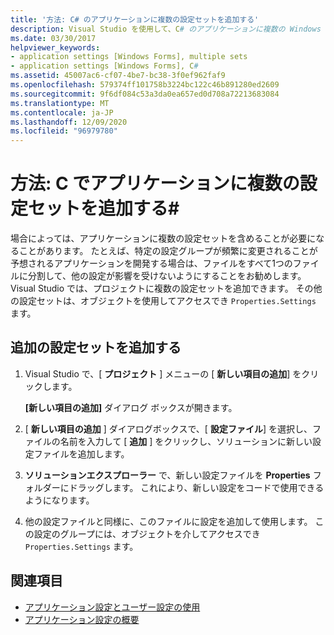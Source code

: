 ```yaml
---
title: '方法: C# のアプリケーションに複数の設定セットを追加する'
description: Visual Studio を使用して、C# のアプリケーションに複数の Windows フォーム設定のセットを追加する方法について説明します。
ms.date: 03/30/2017
helpviewer_keywords:
- application settings [Windows Forms], multiple sets
- application settings [Windows Forms], C#
ms.assetid: 45007ac6-cf07-4be7-bc38-3f0ef962faf9
ms.openlocfilehash: 579374ff101758b3224bc122c46b891280ed2609
ms.sourcegitcommit: 9f6df084c53a3da0ea657ed0d708a72213683084
ms.translationtype: MT
ms.contentlocale: ja-JP
ms.lasthandoff: 12/09/2020
ms.locfileid: "96979780"
---
```

# <a name="how-to-add-multiple-sets-of-settings-to-your-application-in-c"></a>方法: C でアプリケーションに複数の設定セットを追加する\#

場合によっては、アプリケーションに複数の設定セットを含めることが必要になることがあります。 たとえば、特定の設定グループが頻繁に変更されることが予想されるアプリケーションを開発する場合は、ファイルをすべて1つのファイルに分割して、他の設定が影響を受けないようにすることをお勧めします。 Visual Studio では、プロジェクトに複数の設定セットを追加できます。 その他の設定セットは、オブジェクトを使用してアクセスでき `Properties.Settings` ます。

## <a name="add-an-additional-set-of-settings"></a>追加の設定セットを追加する

1. Visual Studio で、[ **プロジェクト** ] メニューの [ **新しい項目の追加**] をクリックします。

   **[新しい項目の追加]** ダイアログ ボックスが開きます。

2. [ **新しい項目の追加** ] ダイアログボックスで、[ **設定ファイル**] を選択し、ファイルの名前を入力して [ **追加** ] をクリックし、ソリューションに新しい設定ファイルを追加します。

3. **ソリューションエクスプローラー** で、新しい設定ファイルを **Properties** フォルダーにドラッグします。 これにより、新しい設定をコードで使用できるようになります。

4. 他の設定ファイルと同様に、このファイルに設定を追加して使用します。 この設定のグループには、オブジェクトを介してアクセスでき `Properties.Settings` ます。

## <a name="see-also"></a>関連項目

- [アプリケーション設定とユーザー設定の使用](using-application-settings-and-user-settings.md)
- [アプリケーション設定の概要](application-settings-overview.md)
